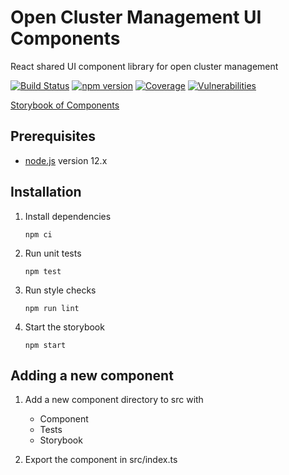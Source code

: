 # Open Cluster Management UI Components

React shared UI component library for open cluster management

[![Build Status](https://travis-ci.com/open-cluster-management/ui-components.svg?branch=master)](https://travis-ci.com/open-cluster-management/ui-components)
[![npm version](https://badge.fury.io/js/%40open-cluster-management%2Fui-components.svg)](https://badge.fury.io/js/%40open-cluster-management%2Fui-components)
[![Coverage](https://sonarcloud.io/api/project_badges/measure?project=open-cluster-management_ui-components&metric=coverage&token=64149a11d78bff9de4105c800b8ec2219dae4ea4)](https://sonarcloud.io/dashboard?id=open-cluster-management_ui-components)
[![Vulnerabilities](https://sonarcloud.io/api/project_badges/measure?project=open-cluster-management_ui-components&metric=vulnerabilities&token=64149a11d78bff9de4105c800b8ec2219dae4ea4)](https://sonarcloud.io/dashboard?id=open-cluster-management_ui-components)

[Storybook of Components](https://open-cluster-management.github.io/ui-components/index.html)

## Prerequisites

- [node.js](https://nodejs.org/) version 12.x

## Installation

1. Install dependencies

   ```
   npm ci
   ```

2. Run unit tests

   ```
   npm test
   ```

3. Run style checks

   ```
   npm run lint
   ```

4. Start the storybook

   ```
   npm start
   ```

## Adding a new component

1. Add a new component directory to src with

      - Component
      - Tests
      - Storybook

2. Export the component in src/index.ts
